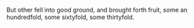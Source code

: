But other fell into good ground, and brought forth fruit, some an hundredfold, some sixtyfold, some thirtyfold.
